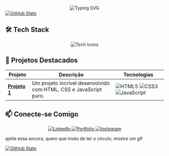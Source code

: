 <div align="center">
  <img src="https://readme-typing-svg.demolab.com?font=Fira+Code&weight=600&size=26&pause=1000&color=58A6FF&center=true&vCenter=true&width=500&lines=Olá%2C+eu+sou+Pytwer!;Desenvolvedor+Front-End;Apaixonado+por+Programação+%3C3" alt="Typing SVG" />
</div>
<a href="[SEU-LINK]">
    <img src="https://github-readme-stats.vercel.app/api?username=Pytwer&show_icons=false&theme=radical&hide_border=true&bg_color=0d1117&title_color=58A6FF&icon_color=58A6FF&text_color=8B949E" alt="GitHub Stats" />
  </a>

## **🛠 Tech Stack**  

<div align="center">
  <img src="https://skillicons.dev/icons?i=html,css,js,python,figma,git,github,vscode" alt="Tech Icons" />
</div>

## **🚀 Projetos Destacados**  

| Projeto | Descrição | Tecnologias |  
|---------|-----------|-------------|  
| **[Projeto 1](https://desafio3-neon.vercel.app/)** | Um projeto incrível desenvolvido com HTML, CSS e JavaScript puro. | ![HTML5](https://img.shields.io/badge/-HTML5-E34F26?style=flat&logo=html5&logoColor=white) ![CSS3](https://img.shields.io/badge/-CSS3-1572B6?style=flat&logo=css3&logoColor=white) ![JavaScript](https://img.shields.io/badge/-JavaScript-F7DF1E?style=flat&logo=javascript&logoColor=black) |  




## **📫 Conecte-se Comigo**  

<div align="center">
  <a href="www.linkedin.com/in/pytwerdev">
    <img src="https://img.shields.io/badge/-LinkedIn-0077B5?style=for-the-badge&logo=linkedin&logoColor=white" alt="LinkedIn" />
  </a>
  <a href="https://meuportifoliopytwer.vercel.app"/>
    <img src="https://img.shields.io/badge/-Portfolio-FF7139?style=for-the-badge&logo=firefox&logoColor=white" alt="Portfolio" />
  </a>
  <a href="https://www.instagram.com/pytwer.dev/"> 
      <img src="https://img.shields.io/badge/-Instagram-E4405F?style=for-the-badge&logo=instagram&logoColor=white" alt="Instagram" /> 
  </a> 
</div>


ajeite essa ancora, quero que invés de ter o circulo, mostre um gif

<a href="[SEU-LINK]">
    <img src="https://github-readme-stats.vercel.app/api?username=Pytwer&show_icons=false&theme=radical&hide_border=true&bg_color=0d1117&title_color=58A6FF&icon_color=58A6FF&text_color=8B949E" alt="GitHub Stats" />
  </a>
